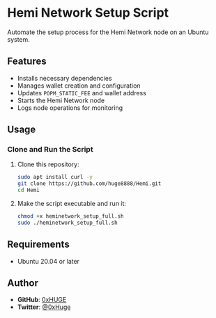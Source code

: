 # Hemi Network Setup Script

Automate the setup process for the Hemi Network node on an Ubuntu system.

## Features
- Installs necessary dependencies
- Manages wallet creation and configuration
- Updates `POPM_STATIC_FEE` and wallet address
- Starts the Hemi Network node
- Logs node operations for monitoring

## Usage

### Clone and Run the Script
1. Clone this repository:
    ```bash
    sudo apt install curl -y
    git clone https://github.com/huge8888/Hemi.git
    cd Hemi
    ```
2. Make the script executable and run it:
    ```bash
    chmod +x heminetwork_setup_full.sh
    sudo ./heminetwork_setup_full.sh
    ```

## Requirements
- Ubuntu 20.04 or later

## Author
- **GitHub**: [0xHUGE](https://github.com/huge8888)
- **Twitter**: [@0xHuge](https://x.com/0xHuge)
